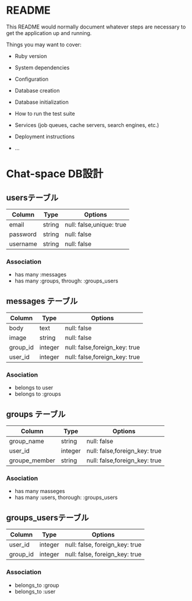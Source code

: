 # README

This README would normally document whatever steps are necessary to get the
application up and running.

Things you may want to cover:

* Ruby version

* System dependencies

* Configuration

* Database creation

* Database initialization

* How to run the test suite

* Services (job queues, cache servers, search engines, etc.)

* Deployment instructions

* ...

# Chat-space DB設計
## usersテーブル
|Column|Type|Options|
|------|----|-------|
|email|string|null: false,unique: true|
|password|string|null: false|
|username|string|null: false|

### Association
- has many :messages
- has many :groups, through: :groups_users

## messages テーブル
|Column|Type|Options|
|------|----|-------|
|body|text|null: false|
|image|string|null: false|
|group_id|integer|null: false,foreign_key: true|
|user_id|integer|null: false,foreign_key: true|

### Asociation
- belongs to user
- belongs to :groups

## groups テーブル
|Column|Type|Options|
|------|----|-------|
|group_name|string|null: false|
|user_id|integer|null: false,foreign_key: true|
|groupe_member|string|null: false,foreign_key: true|

### Asociation
- has many masseges
- has many :users, thorough: :groups_users

## groups_usersテーブル
|Column|Type|Options|
|------|----|-------|
|user_id|integer|null: false, foreign_key: true|
|group_id|integer|null: false, foreign_key: true|

### Association
- belongs_to :group
- belongs_to :user